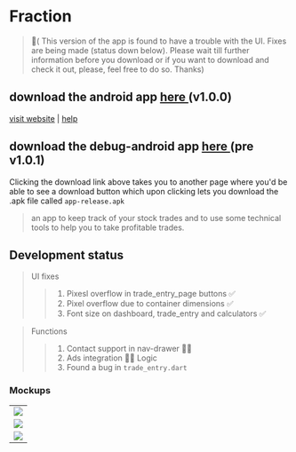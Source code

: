 # Fraction 

> 🛑( This version of the app is found to have a trouble with the UI. Fixes are being made (status down below). Please wait till further information before you download or if you want to download and check it out, please, feel free to do so. Thanks)

## download the android app <a href="https://github.com/ShimronAlakkal/tradebook/blob/main/app-release.apk">    here   </a> (v1.0.0)
[visit website](https://shimronalakkal.github.io/fraction_web/)   |   [help](https://www.instagram.com/shimron.alakkal)

## download the debug-android app <a href="https://github.com/ShimronAlakkal/tradebook/blob/main/app-debug.apk">    here   </a> (pre v1.0.1)

Clicking the download link above takes you to another page where you'd be able to see a download button which upon clicking lets you download the .apk file called `app-release.apk`

> an app to keep track of your stock trades and to use some technical tools to help you to take profitable trades.

## Development status
> UI fixes 
>  > 1. Pixesl overflow in trade_entry_page buttons ✅
>  > 2. Pixel overflow due to container dimensions ✅
>  > 3. Font size on dashboard, trade_entry and calculators ✅

> Functions
>  > 1. Contact support in nav-drawer 🧑‍💻
>  > 2. Ads integration 🧑‍💻
> Logic
>  > 1. Found a bug in `trade_entry.dart`


### Mockups
<table>
  
  <tr>
    <td><img src="https://github.com/ShimronAlakkal/tradebook/blob/main/mockups/awesome.png"></td>
   </tr>
  <tr>
    <td><img src="https://github.com/ShimronAlakkal/tradebook/blob/main/mockups/mockup.png"></td>
  </tr>
  <tr>
    <td><img src="https://github.com/ShimronAlakkal/tradebook/blob/main/mockups/dark-iphone-mockup.png" ></td>
  </tr>
 </table>



